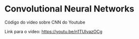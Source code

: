 # Convolutional Neural Networks

Código do vídeo sobre CNN do Youtube

Link para o vídeo: <https://youtu.be/n1TUIvazOCg>
